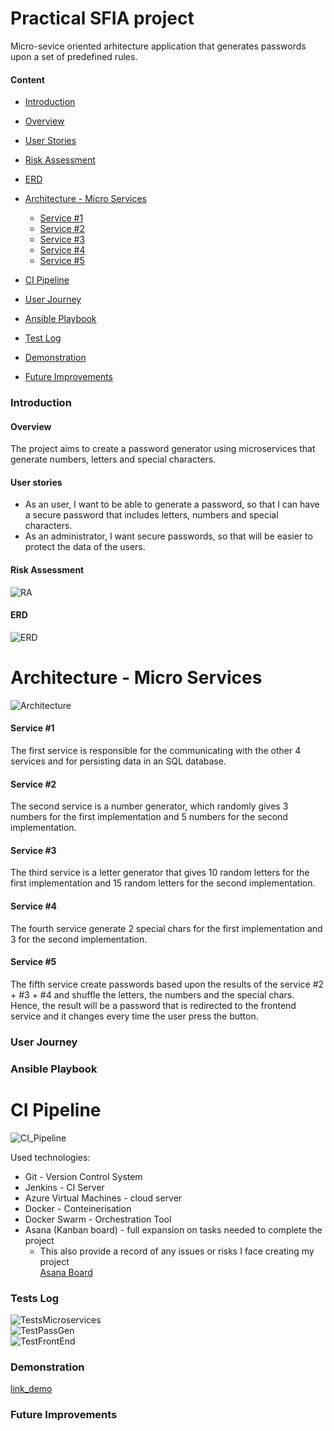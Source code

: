 # Practical SFIA project #

Micro-sevice oriented arhitecture application that generates passwords upon a set of predefined rules.  

#### Content ####  
* [Introduction](https://github.com/AlinaDenisaB/SFIAproject2/blob/master/README.md#introduction)  
 * [Overview](https://github.com/AlinaDenisaB/SFIAproject2/blob/master/README.md#overview)  
 * [User Stories](https://github.com/AlinaDenisaB/SFIAproject2/blob/master/README.md#user-stories)
 * [Risk Assessment](https://github.com/AlinaDenisaB/SFIAproject2/blob/master/README.md#risk-assessment)
 * [ERD](https://github.com/AlinaDenisaB/SFIAproject2/blob/master/README.md#erd)
 
* [Architecture - Micro Services](https://github.com/AlinaDenisaB/SFIAproject2/blob/master/README.md#arhitecture-micro-services)  
  * [Service #1](https://github.com/AlinaDenisaB/SFIAproject2/blob/master/README.md#service-#1)
  * [Service #2](https://github.com/AlinaDenisaB/SFIAproject2/blob/master/README.md#service-#2)  
  * [Service #3](https://github.com/AlinaDenisaB/SFIAproject2/blob/master/README.md#service-#3)
  * [Service #4](https://github.com/AlinaDenisaB/SFIAproject2/blob/master/README.md#service-#4)  
  * [Service #5](https://github.com/AlinaDenisaB/SFIAproject2/blob/master/README.md#service-#5)
  
* [CI Pipeline](https://github.com/AlinaDenisaB/SFIAproject2/blob/master/README.md#ci-pipeline)
* [User Journey](https://github.com/AlinaDenisaB/SFIAproject2/blob/master/README.md#user-journey)  
* [Ansible Playbook](https://github.com/AlinaDenisaB/SFIAproject2/blob/master/README.md#ansible-playbook) 
* [Test Log](https://github.com/AlinaDenisaB/SFIAproject2/blob/master/README.md#tests-log)
* [Demonstration](https://github.com/AlinaDenisaB/SFIAproject2/blob/master/README.md#demonstration)
* [Future Improvements](https://github.com/AlinaDenisaB/SFIAproject2/blob/master/README.md#future-improvements)

### Introduction ### 
#### Overview ####
The project aims to create a password generator using microservices that generate numbers, letters and special characters.

#### User stories ####
* As an user, I want to be able to generate a password, so that I can have a secure password that includes letters, numbers and special characters.
* As an administrator, I want secure passwords, so that will be easier to protect the data of the users.

#### Risk Assessment ####
![RA](https://github.com/AlinaDenisaB/SFIAproject2/blob/master/Documentation/RiskAssessment.PNG)

#### ERD ####
![ERD](https://github.com/AlinaDenisaB/SFIAproject2/blob/master/Documentation/ERD.png)

# Architecture - Micro Services #
![Architecture](https://github.com/AlinaDenisaB/SFIAproject2/blob/master/Documentation/ServicesArhitecture.png)
  #### Service #1 ####
  The first service is responsible for the communicating with the other 4 services and for persisting data in an SQL database.
  #### Service #2 #### 
  The second service is a number generator, which randomly gives 3 numbers for the first implementation and 5 numbers for the second implementation.
  #### Service #3 ####
  The third service is a letter generator that gives 10 random letters for the first implementation and 15 random letters for the second implementation.
  #### Service #4 ####
  The fourth service generate 2 special chars for the first implementation and 3 for the second implementation.
  #### Service #5 ####
  The fifth service create passwords based upon the results of the service #2 + #3 + #4 and shuffle the letters, the numbers and the special chars. Hence, the result will be a password that is redirected to the frontend service and it changes every time the user press the button.
  
### User Journey ### 
### Ansible Playbook ###

# CI Pipeline #
![CI_Pipeline](https://github.com/AlinaDenisaB/SFIAproject2/blob/master/Documentation/CI_Pipeline.png)

Used technologies:
* Git - Version Control System  
* Jenkins - CI Server  
* Azure Virtual Machines - cloud server
* Docker - Conteinerisation   
* Docker Swarm - Orchestration Tool
* Asana (Kanban board) - full expansion on tasks needed to complete the project  
  * This also provide a record of any issues or risks I face creating my project  
    [Asana Board](https://app.asana.com/0/1167646120844282/board)
    
### Tests Log ###
![TestsMicroservices](https://github.com/AlinaDenisaB/SFIAproject2/blob/master/Documentation/microservicesTests.PNG)  
![TestPassGen](https://github.com/AlinaDenisaB/SFIAproject2/blob/master/Documentation/backendTest.PNG)  
![TestFrontEnd](https://github.com/AlinaDenisaB/SFIAproject2/blob/master/Documentation/frontendTest.PNG) 

### Demonstration ###
[link_demo](51.104.244.89:5000)

### Future Improvements ### 
 
